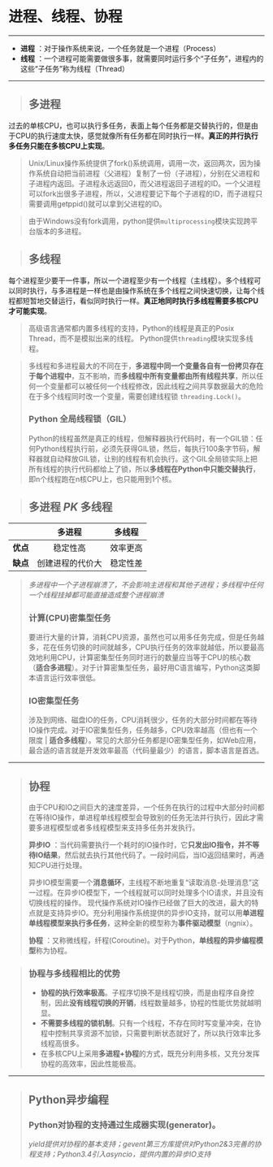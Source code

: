 # 进程、线程、协程 #

----------

- **进程** ：对于操作系统来说，一个任务就是一个进程（Process）   
- **线程** ：一个进程可能需要做很多事，就需要同时运行多个“子任务”，进程内的这些“子任务”称为线程（Thread）

----------

> ## 多进程   
过去的单核CPU，也可以执行多任务，表面上每个任务都是交替执行的，但是由于CPU的执行速度太快，感觉就像所有任务都在同时执行一样。**真正的并行执行多任务只能在多核CPU上实现**。

> Unix/Linux操作系统提供了fork()系统调用，调用一次，返回两次，因为操作系统自动把当前进程（父进程）复制了一份（子进程），分别在父进程和子进程内返回。子进程永远返回0，而父进程返回子进程的ID。一个父进程可以fork出很多子进程，所以，父进程要记下每个子进程的ID，而子进程只需要调用getppid()就可以拿到父进程的ID。

> 由于Windows没有fork调用，python提供```multiprocessing```模块实现跨平台版本的多进程。

> ## 多线程
每个进程至少要干一件事，所以一个进程至少有一个线程（主线程）。多个线程可以同时执行，与多进程是一样也是由操作系统在多个线程之间快速切换，让每个线程都短暂地交替运行，看似同时执行一样。**真正地同时执行多线程需要多核CPU才可能实现**。

> 高级语言通常都内置多线程的支持，Python的线程是真正的Posix Thread，而不是模拟出来的线程。
> Python提供```threading```模块实现多线程。

> 多线程和多进程最大的不同在于，**多进程中同一个变量各自有一份拷贝存在于每个进程中**，互不影响，而**多线程中所有变量都由所有线程共享**，所以任何一个变量都可以被任何一个线程修改，因此线程之间共享数据最大的危险在于多个线程同时改一个变量，需要创建线程锁 ```threading.Lock()```。
> ### Python 全局线程锁（GIL）
> Python的线程虽然是真正的线程，但解释器执行代码时，有一个GIL锁：任何Python线程执行前，必须先获得GIL锁，然后，每执行100条字节码，解释器就自动释放GIL锁，让别的线程有机会执行。这个GIL全局锁实际上把所有线程的执行代码都给上了锁，所以**多线程在Python中只能交替执行**，即n个线程跑在n核CPU上，也只能用到1个核。

> ## 多进程 *PK* 多线程
|          | 多进程 | 多线程 |
| :------: | :------: | :------: |
| **优点** | 稳定性高 | 效率更高 |
| **缺点** | 创建进程的代价大 | 稳定性差 |
> *多进程中一个子进程崩溃了，不会影响主进程和其他子进程；多线程中任何一个线程挂掉都可能直接造成整个进程崩溃*
> 
> ### 计算(CPU)密集型任务
> 要进行大量的计算，消耗CPU资源，虽然也可以用多任务完成，但是任务越多，花在任务切换的时间就越多，CPU执行任务的效率就越低，所以要最高效地利用CPU，计算密集型任务同时进行的数量应当等于CPU的核心数（**适合多进程**）。对于计算密集型任务，最好用C语言编写，Python这类脚本语言运行效率很低。
> ### IO密集型任务
> 涉及到网络、磁盘IO的任务，CPU消耗很少，任务的大部分时间都在等待IO操作完成。对于IO密集型任务，任务越多，CPU效率越高（但也有一个限度 | **适合多线程**）。常见的大部分任务都是IO密集型任务，如Web应用，最合适的语言就是开发效率最高（代码量最少）的语言，脚本语言是首选。

----------

> ## 协程
> 由于CPU和IO之间巨大的速度差异，一个任务在执行的过程中大部分时间都在等待IO操作，单进程单线程模型会导致别的任务无法并行执行，因此才需要多进程模型或者多线程模型来支持多任务并发执行。
> 
> **异步IO** ：当代码需要执行一个耗时的IO操作时，它**只发出IO指令，并不等待IO结果**，然后就去执行其他代码了。一段时间后，当IO返回结果时，再通知CPU进行处理。
> 
> 异步IO模型需要一个**消息循环**，主线程不断地重复“读取消息-处理消息”这一过程。在异步IO模型下，一个线程就可以同时处理多个IO请求，并且没有切换线程的操作。
> 现代操作系统对IO操作已经做了巨大的改进，最大的特点就是支持异步IO。充分利用操作系统提供的异步IO支持，就可以用**单进程单线程模型来执行多任务**，这种全新的模型称为**事件驱动模型**（ngnix）。
> 
> **协程** ：又称微线程，纤程(Coroutine)。对于Python，**单线程的异步编程模型**称为协程。

> ### 协程与多线程相比的优势
> - **协程的执行效率极高**。子程序切换不是线程切换，而是由程序自身控制，因此**没有线程切换的开销**，线程数量越多，协程的性能优势就越明显。
> - **不需要多线程的锁机制**。只有一个线程，不存在同时写变量冲突，在协程中控制共享资源不加锁，只需要判断状态就好了，所以执行效率比多线程高很多。
> - 在多核CPU上采用**多进程+协程**的方式，既充分利用多核，又充分发挥协程的高效率，因此性能极高。

----------

> ## Python异步编程
> ### Python对协程的支持通过生成器实现(generator)。
> *yield提供对协程的基本支持；gevent第三方库提供对Python2&3完善的协程支持；Python3.4引入asyncio，提供内置的异步IO支持*